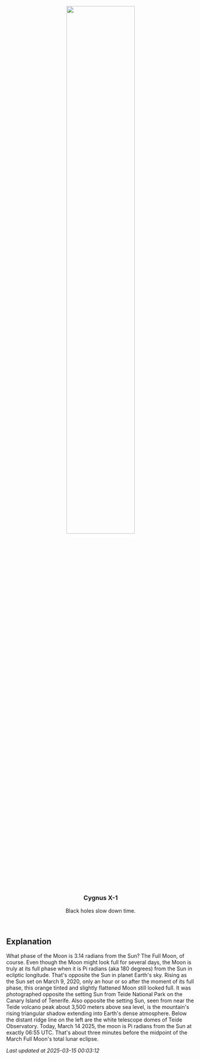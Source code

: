 <p align='center'>
    <img src='https://apod.nasa.gov/apod/image/2503/MoonriseShadowDLopez_1024.jpg' width='60%' />
    <h3 align="center">Cygnus X-1</h3>
    <p align="center">Black holes slow down time.</p>
</p>
<br/>

Explanation
--
What phase of the Moon is 3.14 radians from the Sun? The Full Moon, of course. Even though the Moon might look full for several days, the Moon is truly at its full phase when it is Pi radians (aka 180 degrees) from the Sun in ecliptic longitude. That's opposite the Sun in planet Earth's sky. Rising as the Sun set on March 9, 2020, only an hour or so after the moment of its full phase, this orange tinted and slightly flattened Moon still looked full. It was photographed opposite the setting Sun from Teide National Park on the Canary Island of Tenerife. Also opposite the setting Sun, seen from near the Teide volcano peak about 3,500 meters above sea level, is the mountain's rising triangular shadow extending into Earth's dense atmosphere. Below the distant ridge line on the left are the white telescope domes of Teide Observatory. Today, March 14 2025, the moon is Pi radians from the Sun at exactly 06:55 UTC. That's about three minutes before the midpoint of the March Full Moon's total lunar eclipse.


*Last updated at 2025-03-15 00:03:12*
